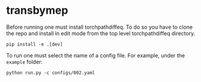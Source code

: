 # transbymep

Before running one must install torchpathdiffeq. To do so you have to clone the repo and install in edit mode from the top level torchpathdiffeq directory.
```
pip install -e .[dev]
```

To run one must select the name of a config file. For example, under the `example` folder: 
```
python run.py -c configs/002.yaml
```
